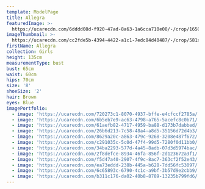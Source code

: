 ```yaml
---
template: ModelPage
title: Allegra
featuredImage: >-
  https://ucarecdn.com/6dddd08d-f920-47ad-8a63-1a6cca710e08/-/crop/1650x954/0,0/-/preview/
imageThumbnail: >-
  https://ucarecdn.com/cc2fde5b-4394-4422-a1c1-7edc84d40487/-/crop/581x869/55,0/-/preview/
firstName: Allegra
collection: Girls
height: 135cm
measurementType: bust
bust: 65cm
waist: 60cm
hips: 70cm
size: '8'
shoeSize: '2'
hair: Brown
eyes: Blue
imagePortfolio:
  - image: 'https://ucarecdn.com/720273c1-8070-4937-bffe-e4cfccf2785a/'
  - image: 'https://ucarecdn.com/6b5eb7e9-ac63-4798-a765-5acefc8c0b71/'
  - image: 'https://ucarecdn.com/61aefb82-4717-4959-ba88-d173b7dabbed/'
  - image: 'https://ucarecdn.com/26b6d213-7c58-48a4-a8d5-35156d72d4b3/'
  - image: 'https://ucarecdn.com/8629a20c-a863-479c-9268-3208e487f672/'
  - image: 'https://ucarecdn.com/c291035c-5c0d-47f4-99d5-7280f0d11bb0/'
  - image: 'https://ucarecdn.com/34ba2293-577d-4a45-8adb-07d3d5974bac/'
  - image: 'https://ucarecdn.com/2f8defce-8934-46fa-856f-2d123672a3f1/'
  - image: 'https://ucarecdn.com/f5d47a40-2907-4f9c-8ac7-363cf2f52e43/'
  - image: 'https://ucarecdn.com/ea73eddd-238b-445a-b628-7dd56fc53097/'
  - image: 'https://ucarecdn.com/6c65893c-6790-4c1c-a9bf-3b57d9e2cbb9/'
  - image: 'https://ucarecdn.com/b311c176-da02-40b8-8789-13235b799fd6/'
---
```


